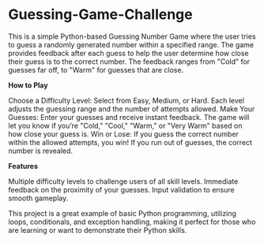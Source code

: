 # Guessing-Game-Challenge
This is a simple Python-based Guessing Number Game where the user tries to guess a randomly generated number within a specified range. The game provides feedback after each guess to help the user determine how close their guess is to the correct number. The feedback ranges from "Cold" for guesses far off, to "Warm" for guesses that are close.

**How to Play**

Choose a Difficulty Level: Select from Easy, Medium, or Hard. Each level adjusts the guessing range and the number of attempts allowed.
Make Your Guesses: Enter your guesses and receive instant feedback. The game will let you know if you’re "Cold," "Cool," "Warm," or "Very Warm" based on how close your guess is.
Win or Lose: If you guess the correct number within the allowed attempts, you win! If you run out of guesses, the correct number is revealed.

**Features**

Multiple difficulty levels to challenge users of all skill levels.
Immediate feedback on the proximity of your guesses.
Input validation to ensure smooth gameplay.

This project is a great example of basic Python programming, utilizing loops, conditionals, and exception handling, making it perfect for those who are learning or want to demonstrate their Python skills.
